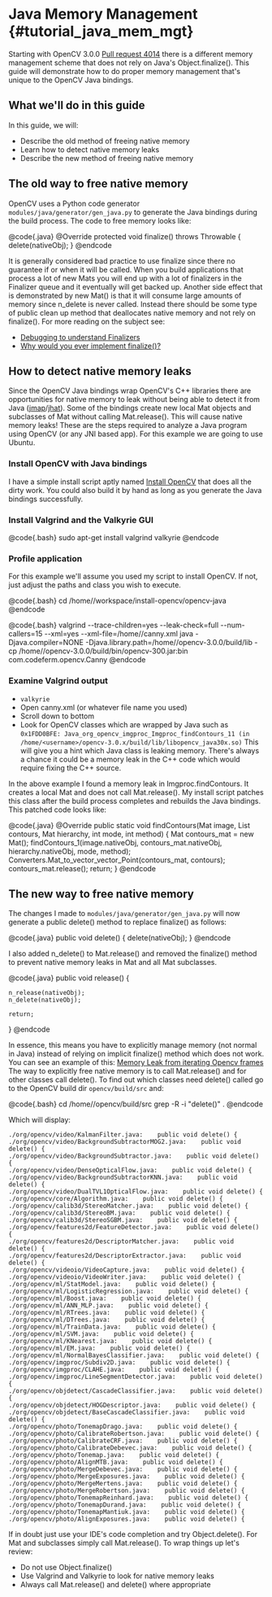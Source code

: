 Java Memory Management {#tutorial_java_mem_mgt}
======================

Starting with OpenCV 3.0.0 [Pull request 4014](https://github.com/Itseez/opencv/pull/4014) there is
a different memory management scheme that does not rely on Java's Object.finalize(). This guide will
demonstrate how to do proper memory management that's unique to the OpenCV Java bindings.

What we'll do in this guide
---------------------------

In this guide, we will:

-   Describe the old method of freeing native memory
-   Learn how to detect native memory leaks
-   Describe the new method of freeing native memory

The old way to free native memory
---------------------------------

OpenCV uses a Python code generator `modules/java/generator/gen_java.py` to generate the Java bindings
during the build process. The code to free memory looks like:

@code{.java}
@Override
protected void finalize() throws Throwable {
    delete(nativeObj);
}
@endcode

It is generally considered bad practice to use finalize since there no guarantee if or when it will be
called. When you build applications that process a lot of new Mats you will end up with a lot of
finalizers in the Finalizer queue and it eventually will get backed up. Another side effect that is
demonstrated by new Mat() is that it will consume large amounts of memory since n_delete is never called.
Instead there should be some type of public clean up method that deallocates native memory and not
rely on finalize(). For more reading on the subject see:

-   [Debugging to understand Finalizers](https://plumbr.eu/blog/garbage-collection/debugging-to-understand-finalizer)
-   [Why would you ever implement finalize()?](http://stackoverflow.com/questions/158174/why-would-you-ever-implement-finalize)

How to detect native memory leaks
---------------------------------

Since the OpenCV Java bindings wrap OpenCV's C++ libraries there are opportunities for native memory to
leak without being able to detect it from Java ([jmap](https://docs.oracle.com/javase/8/docs/technotes/tools/unix/jmap.html)/[jhat](https://docs.oracle.com/javase/8/docs/technotes/tools/unix/jhat.html)).
Some of the bindings create new local Mat objects and subclasses of Mat without calling Mat.release().
This will cause native memory leaks! These are the steps required to analyze a Java program using
OpenCV (or any JNI based app). For this example we are going to use Ubuntu.

### Install OpenCV with Java bindings

I have a simple install script aptly named [Install OpenCV](https://github.com/sgjava/install-opencv)
that does all the dirty work. You could also build it by hand as long as you generate the Java bindings
successfully.

### Install Valgrind and the Valkyrie GUI

@code{.bash}
sudo apt-get install valgrind valkyrie
@endcode

### Profile application

For this example we'll assume you used my script to install OpenCV. If not, just adjust the paths and
class you wish to execute.

@code{.bash}
cd /home/<username>/workspace/install-opencv/opencv-java
@endcode

@code{.bash}
valgrind --trace-children=yes --leak-check=full --num-callers=15 --xml=yes --xml-file=/home/<username>/canny.xml java -Djava.compiler=NONE -Djava.library.path=/home/<username>/opencv-3.0.0/build/lib -cp /home/<username>/opencv-3.0.0/build/bin/opencv-300.jar:bin com.codeferm.opencv.Canny
@endcode

### Examine Valgrind output

-   `valkyrie`
-   Open canny.xml (or whatever file name you used)
-   Scroll down to bottom
-   Look for OpenCV classes which are wrapped by Java such as `0x1FDD0BFE: Java_org_opencv_imgproc_Imgproc_findContours_11 (in /home/<username>/opencv-3.0.x/build/lib/libopencv_java30x.so)`
    This will give you a hint which Java class is leaking memory. There's always a chance it could be
    a memory leak in the C++ code which would require fixing the C++ source.

In the above example I found a memory leak in Imgproc.findContours. It creates a local Mat and
does not call Mat.release(). My install script patches this class after the build process
completes and rebuilds the Java bindings. This patched code looks like:

@code{.java}
@Override
public static void findContours(Mat image, List<MatOfPoint> contours, Mat hierarchy, int mode, int method)
{
    Mat contours_mat = new Mat();
    findContours_1(image.nativeObj, contours_mat.nativeObj, hierarchy.nativeObj, mode, method);
    Converters.Mat_to_vector_vector_Point(contours_mat, contours);
    contours_mat.release();
    return;
}
@endcode

The new way to free native memory
---------------------------------

The changes I made to `modules/java/generator/gen_java.py` will now generate a public delete() method to
replace finalize() as follows:

@code{.java}
public void delete() {
    delete(nativeObj);
}
@endcode

I also added n_delete() to Mat.release() and removed the finalize() method to prevent native memory leaks
in Mat and all Mat subclasses.

@code{.java}
public void release()
{

    n_release(nativeObj);
    n_delete(nativeObj);

    return;
}
@endcode

In essence, this means you have to explicitly manage memory (not normal in Java) instead of relying on
implicit finalize() method which does not work. You can see an example of this:
[Memory Leak from iterating Opencv frames](http://stackoverflow.com/questions/21050499/memory-leak-from-iterating-opencv-frames)
The way to explicitly free native memory is to call Mat.release() and for other classes call delete().
To find out which classes need delete() called go to the OpenCV build dir `opencv/build/src` and:

@code{.bash}
cd /home/<username>/opencv/build/src
grep -R -i "delete()" .
@endcode

Which will display:
```
./org/opencv/video/KalmanFilter.java:    public void delete() {
./org/opencv/video/BackgroundSubtractorMOG2.java:    public void delete() {
./org/opencv/video/BackgroundSubtractor.java:    public void delete() {
./org/opencv/video/DenseOpticalFlow.java:    public void delete() {
./org/opencv/video/BackgroundSubtractorKNN.java:    public void delete() {
./org/opencv/video/DualTVL1OpticalFlow.java:    public void delete() {
./org/opencv/core/Algorithm.java:    public void delete() {
./org/opencv/calib3d/StereoMatcher.java:    public void delete() {
./org/opencv/calib3d/StereoBM.java:    public void delete() {
./org/opencv/calib3d/StereoSGBM.java:    public void delete() {
./org/opencv/features2d/FeatureDetector.java:    public void delete() {
./org/opencv/features2d/DescriptorMatcher.java:    public void delete() {
./org/opencv/features2d/DescriptorExtractor.java:    public void delete() {
./org/opencv/videoio/VideoCapture.java:    public void delete() {
./org/opencv/videoio/VideoWriter.java:    public void delete() {
./org/opencv/ml/StatModel.java:    public void delete() {
./org/opencv/ml/LogisticRegression.java:    public void delete() {
./org/opencv/ml/Boost.java:    public void delete() {
./org/opencv/ml/ANN_MLP.java:    public void delete() {
./org/opencv/ml/RTrees.java:    public void delete() {
./org/opencv/ml/DTrees.java:    public void delete() {
./org/opencv/ml/TrainData.java:    public void delete() {
./org/opencv/ml/SVM.java:    public void delete() {
./org/opencv/ml/KNearest.java:    public void delete() {
./org/opencv/ml/EM.java:    public void delete() {
./org/opencv/ml/NormalBayesClassifier.java:    public void delete() {
./org/opencv/imgproc/Subdiv2D.java:    public void delete() {
./org/opencv/imgproc/CLAHE.java:    public void delete() {
./org/opencv/imgproc/LineSegmentDetector.java:    public void delete() {
./org/opencv/objdetect/CascadeClassifier.java:    public void delete() {
./org/opencv/objdetect/HOGDescriptor.java:    public void delete() {
./org/opencv/objdetect/BaseCascadeClassifier.java:    public void delete() {
./org/opencv/photo/TonemapDrago.java:    public void delete() {
./org/opencv/photo/CalibrateRobertson.java:    public void delete() {
./org/opencv/photo/CalibrateCRF.java:    public void delete() {
./org/opencv/photo/CalibrateDebevec.java:    public void delete() {
./org/opencv/photo/Tonemap.java:    public void delete() {
./org/opencv/photo/AlignMTB.java:    public void delete() {
./org/opencv/photo/MergeDebevec.java:    public void delete() {
./org/opencv/photo/MergeExposures.java:    public void delete() {
./org/opencv/photo/MergeMertens.java:    public void delete() {
./org/opencv/photo/MergeRobertson.java:    public void delete() {
./org/opencv/photo/TonemapReinhard.java:    public void delete() {
./org/opencv/photo/TonemapDurand.java:    public void delete() {
./org/opencv/photo/TonemapMantiuk.java:    public void delete() {
./org/opencv/photo/AlignExposures.java:    public void delete() {
```

If in doubt just use your IDE's code completion and try Object.delete(). For Mat and subclasses
simply call Mat.release(). To wrap things up let's review:

-   Do not use Object.finalize()
-   Use Valgrind and Valkyrie to look for native memory leaks
-   Always call Mat.release() and delete() where appropriate
